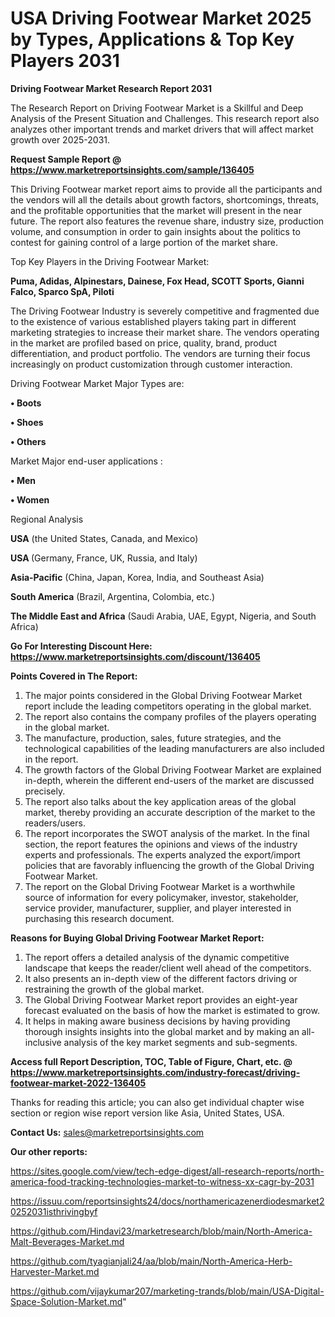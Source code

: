# USA Driving Footwear Market 2025 by Types, Applications & Top Key Players 2031

<strong>Driving Footwear Market Research Report 2031</strong>

The Research Report on Driving Footwear Market is a Skillful and Deep Analysis of the Present Situation and Challenges. This research report also analyzes other important trends and market drivers that will affect market growth over 2025-2031.

<strong>Request Sample Report @ <a href=https://www.marketreportsinsights.com/sample/136405>https://www.marketreportsinsights.com/sample/136405</a></strong>

This Driving Footwear market report aims to provide all the participants and the vendors will all the details about growth factors, shortcomings, threats, and the profitable opportunities that the market will present in the near future. The report also features the revenue share, industry size, production volume, and consumption in order to gain insights about the politics to contest for gaining control of a large portion of the market share.

Top Key Players in the Driving Footwear Market:

<strong>Puma, Adidas, Alpinestars, Dainese, Fox Head, SCOTT Sports, Gianni Falco, Sparco SpA, Piloti</strong>

The Driving Footwear Industry is severely competitive and fragmented due to the existence of various established players taking part in different marketing strategies to increase their market share. The vendors operating in the market are profiled based on price, quality, brand, product differentiation, and product portfolio. The vendors are turning their focus increasingly on product customization through customer interaction.

Driving Footwear Market Major Types are:

<strong>• Boots

• Shoes

• Others</strong>

Market Major end-user applications :

<strong>• Men

• Women</strong>

Regional Analysis

</u><strong><b>USA</b></strong> (the United States, Canada, and Mexico)

<strong><b>USA </b></strong>(Germany, France, UK, Russia, and Italy)

<strong><b>Asia-Pacific</b></strong> (China, Japan, Korea, India, and Southeast Asia)

<strong><b>South America</b></strong> (Brazil, Argentina, Colombia, etc.)

<strong><b>The Middle East and Africa</b></strong> (Saudi Arabia, UAE, Egypt, Nigeria, and South Africa)

<strong>Go For Interesting Discount Here: <a href=https://www.marketreportsinsights.com/discount/136405>https://www.marketreportsinsights.com/discount/136405</a></strong>

<strong>Points Covered in The Report:</strong>
<ol>
  <li>The major points considered in the Global Driving Footwear Market report include the leading competitors operating in the global market.</li>
  <li>The report also contains the company profiles of the players operating in the global market.</li>
  <li>The manufacture, production, sales, future strategies, and the technological capabilities of the leading manufacturers are also included in the report.</li>
  <li>The growth factors of the Global Driving Footwear Market are explained in-depth, wherein the different end-users of the market are discussed precisely.</li>
  <li>The report also talks about the key application areas of the global market, thereby providing an accurate description of the market to the readers/users.</li>
  <li>The report incorporates the SWOT analysis of the market. In the final section, the report features the opinions and views of the industry experts and professionals. The experts analyzed the export/import policies that are favorably influencing the growth of the Global Driving Footwear Market.</li>
  <li>The report on the Global Driving Footwear Market is a worthwhile source of information for every policymaker, investor, stakeholder, service provider, manufacturer, supplier, and player interested in purchasing this research document.</li>
</ol>
<strong>Reasons for Buying Global Driving Footwear Market Report:</strong>

<ol>
  <li>The report offers a detailed analysis of the dynamic competitive landscape that keeps the reader/client well ahead of the competitors.</li>
  <li>It also presents an in-depth view of the different factors driving or restraining the growth of the global market.</li>
  <li>The Global Driving Footwear Market report provides an eight-year forecast evaluated on the basis of how the market is estimated to grow.</li>
  <li>It helps in making aware business decisions by having providing thorough insights insights into the global market and by making an all-inclusive analysis of the key market segments and sub-segments.</li>
</ol>
<strong>Access full Report Description, TOC, Table of Figure, Chart, etc. @ <a href=https://www.marketreportsinsights.com/industry-forecast/driving-footwear-market-2022-136405>https://www.marketreportsinsights.com/industry-forecast/driving-footwear-market-2022-136405</a></strong>


Thanks for reading this article; you can also get individual chapter wise section or region wise report version like Asia, United States, USA.

<strong>Contact Us:</strong>
sales@marketreportsinsights.com

<strong>Our other reports:</strong>

<a href=https://sites.google.com/view/tech-edge-digest/all-research-reports/north-america-food-tracking-technologies-market-to-witness-xx-cagr-by-2031>https://sites.google.com/view/tech-edge-digest/all-research-reports/north-america-food-tracking-technologies-market-to-witness-xx-cagr-by-2031</a>

<a href=https://issuu.com/reportsinsights24/docs/northamericazenerdiodesmarket20252031isthrivingbyf>https://issuu.com/reportsinsights24/docs/northamericazenerdiodesmarket20252031isthrivingbyf</a>

<a href=https://github.com/Hindavi23/marketresearch/blob/main/North-America-Malt-Beverages-Market.md>https://github.com/Hindavi23/marketresearch/blob/main/North-America-Malt-Beverages-Market.md</a>

<a href=https://github.com/tyagianjali24/aa/blob/main/North-America-Herb-Harvester-Market.md>https://github.com/tyagianjali24/aa/blob/main/North-America-Herb-Harvester-Market.md</a>

<a href=https://github.com/vijaykumar207/marketing-trands/blob/main/USA-Digital-Space-Solution-Market.md>https://github.com/vijaykumar207/marketing-trands/blob/main/USA-Digital-Space-Solution-Market.md</a>"

